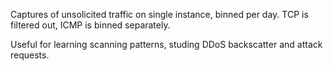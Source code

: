Captures of unsolicited traffic on single instance, binned per day. TCP is filtered out, ICMP is binned separately.

Useful for learning scanning patterns, studing DDoS backscatter and attack requests.
